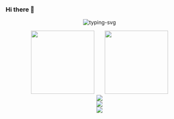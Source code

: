 ### Hi there 👋
<p align="center">
   <img src="https://readme-typing-svg.herokuapp.com?font=JetBrains+Mono&color=%234CC5F7&center=true&lines=Give+me+five!" alt="typing-svg">
</p>
<div align="center">
  <span>  </span>
  <img height="170px" src="https://github-readme-stats.vercel.app/api?username=wild-sky" /><span>  </span><img height="170px" src="https://github-readme-stats.vercel.app/api/top-langs/?username=wild-sky&layout=compact&langs_count=8" />
  <span>  </span>
</div>
<div align="center">
    <img  src="https://github-readme-streak-stats.herokuapp.com/?user=wild-sky" />
</div>

<div align="center">
    <img src="https://activity-graph.herokuapp.com/graph?username=wild-sky&theme=minimal" />
</div>

<div align="center"><img src="https://raw.githubusercontent.com/wild-sky/wild-sky/main/assets/github-contribution-grid-snake.svg" ></div>

<!--
**wild-sky/wild-sky** is a ✨ _special_ ✨ repository because its `README.md` (this file) appears on your GitHub profile.

Here are some ideas to get you started:

- 🔭 I’m currently working on ...
- 🌱 I’m currently learning ...
- 👯 I’m looking to collaborate on ...
- 🤔 I’m looking for help with ...
- 💬 Ask me about ...
- 📫 How to reach me: ...
- 😄 Pronouns: ...
- ⚡ Fun fact: ...
-->

